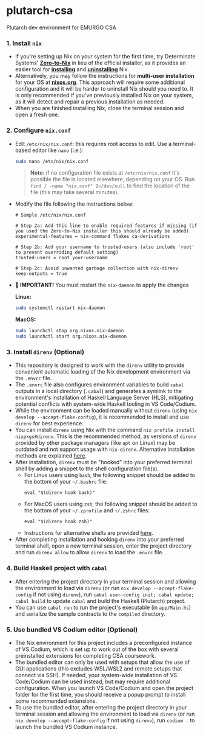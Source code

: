 # plutarch-csa
Plutarch dev environment for EMURGO CSA

### 1. **Install `nix`**
  - If you're setting up Nix on your system for the first time, try Determinate Systems' **[Zero-to-Nix](https://zero-to-nix.com)** in lieu of the official installer, as it provides an easier tool for **[installing](https://zero-to-nix.com/start/install)** and **[uninstalling](https://zero-to-nix.com/start/uninstall)** Nix.
  - Alternatively, you may follow the instructions for **multi-user installation** for your OS at **[nixos.org](https://nixos.org/download.html)**. This approach will require some additional configuration and it will be harder to uninstall Nix should you need to. It is only recommended if you've previously installed Nix on your system, as it will detect and repair a previous installation as needed.
  - When you are finished installing Nix, close the terminal session and open a fresh one.

### 2. **Configure `nix.conf`**
  - Edit `/etc/nix/nix.conf`: this requires root access to edit. Use a terminal-based editor like `nano` (i.e.):

      ```sh
      sudo nano /etc/nix/nix.conf
      ```

    >**Note:** if no configuration file exists at `/etc/nix/nix.conf` it's possible the file is located elsewhere, depending on your OS. Run `find / -name "nix.conf" 2>/dev/null` to find the location of the file (this may take several minutes).

  - Modify the file following the instructions below:

    ```
    # Sample /etc/nix/nix.conf

    # Step 2a: Add this line to enable required features if missing (if you used the Zero-to-Nix installer this should already be added)
    experimental-features = nix-command flakes ca-derivations

    # Step 2b: Add your username to trusted-users (also include 'root' to prevent overriding default setting)
    trusted-users = root your-username

    # Step 2c: Avoid unwanted garbage collection with nix-direnv
    keep-outputs = true
    ```

  - **🚨 IMPORTANT!** You must restart the `nix-daemon` to apply the changes

    **Linux:**

      ```sh
      sudo systemctl restart nix-daemon
      ```

    **MacOS:**

      ```sh
      sudo launchctl stop org.nixos.nix-daemon
      sudo launchctl start org.nixos.nix-daemon
      ```

### 3. **Install `direnv` (Optional)**
  - This repository is designed to work with the `direnv` utility to provide convenient automatic loading of the Nix development environment via the `.envrc` file.
  - The `.envrc` file also configures environment variables to build `cabal` outputs in a local directory (`.cabal`) and generates a symlink to the environment's installation of Haskell Language Server (HLS), mitigating potential conflicts with system-wide Haskell tooling in VS Code/Codium.
  - While the environment can be loaded manually without `direnv` (using `nix develop --accept-flake-config`), it is recommended to install and use `direnv` for best experience.
  - You can install `direnv` using Nix with the command `nix profile install nixpkgs#direnv`. This is the recommended method, as versions of `direnv` provided by other package managers (like `apt` on Linux) may be outdated and not support usage with `nix-direnv`. Alternative installation methods are explained [here](https://direnv.net/docs/installation.html).
  - After installation, `direnv` must be "hooked" into your preferred terminal shell by adding a snippet to the shell configuration file(s).
    - For Linux users using `bash`, the following snippet should be added to the bottom of your `~/.bashrc` file:
      ```
      eval "$(direnv hook bash)"
      ```
    - For MacOS users using `zsh`, the following snippet should be added to the bottom of your `~/.zprofile` and `~/.zshrc` files:
      ```
      eval "$(direnv hook zsh)"
      ```
    - Instructions for alternative shells are provided [here](https://direnv.net/docs/hook.html).
  - After completing installation and hooking `direnv` into your preferred terminal shell, open a new terminal session, enter the project directory and run `direnv allow` to allow `direnv` to load the `.envrc` file.

### 4. **Build Haskell project with `cabal`**
  - After entering the project directory in your terminal session and allowing the environment to load via `direnv` (or run `nix develop --accept-flake-config` if not using `direnv`), run `cabal user-config init; cabal update; cabal build` to update `cabal` and build the Haskell (Plutarch) project.
  - You can use `cabal run` to run the project's executable (in `app/Main.hs`) and serialize the sample contracts to the `compiled` directory.

### 5. **Use bundled VS Codium editor (Optional)**
  - The Nix environment for this project includes a preconfigured instance of VS Codium, which is set up to work out of the box with several preinstalled extensions for completing CSA coursework.
  - The bundled editor can only be used with setups that allow the use of GUI applications (this excludes WSL/WSL2 and remote setups that connect via SSH). If needed, your system-wide installation of VS Code/Codium can be used instead, but may require additional configuration. When you launch VS Code/Codium and open the project folder for the first time, you should receive a popup prompt to install some recommended extensions.
  - To use the bundled editor, after entering the project directory in your terminal session and allowing the environment to load via `direnv` (or run `nix develop --accept-flake-config` if not using `direnv`), run `codium .` to launch the bundled VS Codium instance.